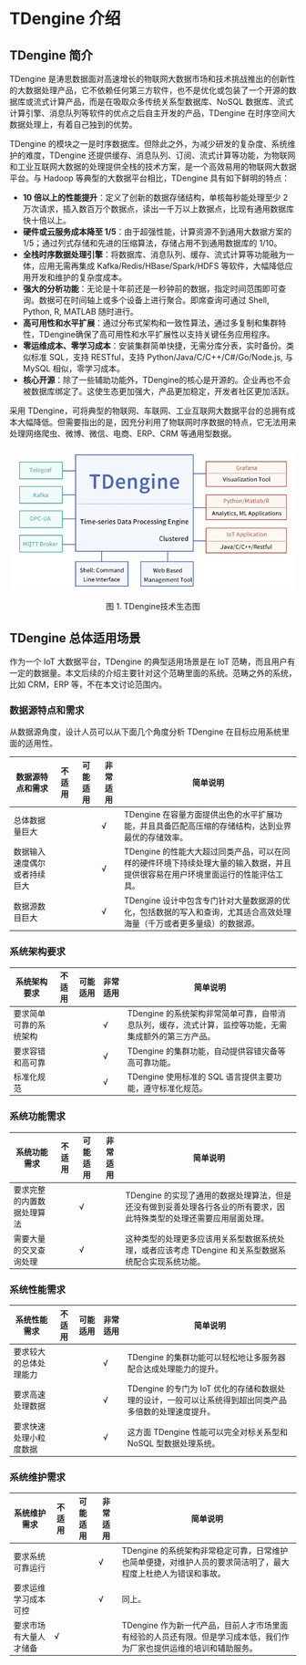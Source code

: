 # TDengine 介绍

## <a class="anchor" id="intro"></a>TDengine 简介

TDengine 是涛思数据面对高速增长的物联网大数据市场和技术挑战推出的创新性的大数据处理产品，它不依赖任何第三方软件，也不是优化或包装了一个开源的数据库或流式计算产品，而是在吸取众多传统关系型数据库、NoSQL 数据库、流式计算引擎、消息队列等软件的优点之后自主开发的产品，TDengine 在时序空间大数据处理上，有着自己独到的优势。

TDengine 的模块之一是时序数据库。但除此之外，为减少研发的复杂度、系统维护的难度，TDengine 还提供缓存、消息队列、订阅、流式计算等功能，为物联网和工业互联网大数据的处理提供全栈的技术方案，是一个高效易用的物联网大数据平台。与 Hadoop 等典型的大数据平台相比，TDengine 具有如下鲜明的特点：

* __10 倍以上的性能提升__：定义了创新的数据存储结构，单核每秒能处理至少 2 万次请求，插入数百万个数据点，读出一千万以上数据点，比现有通用数据库快十倍以上。
* __硬件或云服务成本降至 1/5__：由于超强性能，计算资源不到通用大数据方案的 1/5；通过列式存储和先进的压缩算法，存储占用不到通用数据库的 1/10。
* __全栈时序数据处理引擎__：将数据库、消息队列、缓存、流式计算等功能融为一体，应用无需再集成 Kafka/Redis/HBase/Spark/HDFS 等软件，大幅降低应用开发和维护的复杂度成本。 
* __强大的分析功能__：无论是十年前还是一秒钟前的数据，指定时间范围即可查询。数据可在时间轴上或多个设备上进行聚合。即席查询可通过 Shell, Python, R, MATLAB 随时进行。
* __高可用性和水平扩展__：通过分布式架构和一致性算法，通过多复制和集群特性，TDengine确保了高可用性和水平扩展性以支持关键任务应用程序。
* __零运维成本、零学习成本__：安装集群简单快捷，无需分库分表，实时备份。类似标准 SQL，支持 RESTful，支持 Python/Java/C/C++/C#/Go/Node.js, 与 MySQL 相似，零学习成本。
* __核心开源__：除了一些辅助功能外，TDengine的核心是开源的。企业再也不会被数据库绑定了。这使生态更加强大，产品更加稳定，开发者社区更加活跃。

采用 TDengine，可将典型的物联网、车联网、工业互联网大数据平台的总拥有成本大幅降低。但需要指出的是，因充分利用了物联网时序数据的特点，它无法用来处理网络爬虫、微博、微信、电商、ERP、CRM 等通用型数据。

![TDengine技术生态图](../images/eco_system.png)

<center>图 1. TDengine技术生态图</center>

## <a class="anchor" id="scenes"></a>TDengine 总体适用场景

作为一个 IoT 大数据平台，TDengine 的典型适用场景是在 IoT 范畴，而且用户有一定的数据量。本文后续的介绍主要针对这个范畴里面的系统。范畴之外的系统，比如 CRM，ERP 等，不在本文讨论范围内。


### 数据源特点和需求

从数据源角度，设计人员可以从下面几个角度分析 TDengine 在目标应用系统里面的适用性。

|数据源特点和需求|不适用|可能适用|非常适用|简单说明|
|---|---|---|---|---|
|总体数据量巨大|  |  | √ | TDengine 在容量方面提供出色的水平扩展功能，并且具备匹配高压缩的存储结构，达到业界最优的存储效率。|
|数据输入速度偶尔或者持续巨大|   |   | √ | TDengine 的性能大大超过同类产品，可以在同样的硬件环境下持续处理大量的输入数据，并且提供很容易在用户环境里面运行的性能评估工具。|
|数据源数目巨大|   |   | √ | TDengine 设计中包含专门针对大量数据源的优化，包括数据的写入和查询，尤其适合高效处理海量（千万或者更多量级）的数据源。|

### 系统架构要求

|系统架构要求|不适用|可能适用|非常适用|简单说明|
|---|---|---|---|---|
|要求简单可靠的系统架构|  |  | √ | TDengine 的系统架构非常简单可靠，自带消息队列，缓存，流式计算，监控等功能，无需集成额外的第三方产品。|
|要求容错和高可靠|  |  | √ | TDengine 的集群功能，自动提供容错灾备等高可靠功能。|
|标准化规范|  |  | √ | TDengine 使用标准的 SQL 语言提供主要功能，遵守标准化规范。|

### 系统功能需求

|系统功能需求|不适用|可能适用|非常适用|简单说明|
|---|---|---|---|---|
|要求完整的内置数据处理算法|  | √ |  | TDengine 的实现了通用的数据处理算法，但是还没有做到妥善处理各行各业的所有要求，因此特殊类型的处理还需要应用层面处理。|
|需要大量的交叉查询处理|  | √ |  |这种类型的处理更多应该用关系型数据系统处理，或者应该考虑 TDengine 和关系型数据系统配合实现系统功能。|

### 系统性能需求

|系统性能需求|不适用|可能适用|非常适用|简单说明|
|---|---|---|---|---|
|要求较大的总体处理能力|  |  | √ | TDengine 的集群功能可以轻松地让多服务器配合达成处理能力的提升。|
|要求高速处理数据  | | | √ | TDengine 的专门为 IoT 优化的存储和数据处理的设计，一般可以让系统得到超出同类产品多倍数的处理速度提升。|
|要求快速处理小粒度数据|  |  | √ |这方面 TDengine 性能可以完全对标关系型和 NoSQL 型数据处理系统。|

### 系统维护需求

|系统维护需求|不适用|可能适用|非常适用|简单说明|
|---|---|---|---|---|
|要求系统可靠运行|  |  | √ | TDengine 的系统架构非常稳定可靠，日常维护也简单便捷，对维护人员的要求简洁明了，最大程度上杜绝人为错误和事故。|
|要求运维学习成本可控|  |  | √ |同上。|
|要求市场有大量人才储备| √ |  |  | TDengine 作为新一代产品，目前人才市场里面有经验的人员还有限。但是学习成本低，我们作为厂家也提供运维的培训和辅助服务。|

